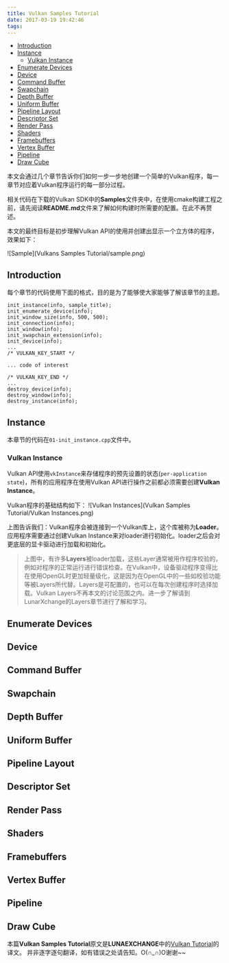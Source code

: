 ```yaml
---
title: Vulkan Samples Tutorial
date: 2017-03-19 19:42:46
tags:
---
```


<!-- TOC -->

- [Introduction](#introduction)
- [Instance](#instance)
    - [Vulkan Instance](#vulkan-instance)
- [Enumerate Devices](#enumerate-devices)
- [Device](#device)
- [Command Buffer](#command-buffer)
- [Swapchain](#swapchain)
- [Depth Buffer](#depth-buffer)
- [Uniform Buffer](#uniform-buffer)
- [Pipeline Layout](#pipeline-layout)
- [Descriptor Set](#descriptor-set)
- [Render Pass](#render-pass)
- [Shaders](#shaders)
- [Framebuffers](#framebuffers)
- [Vertex Buffer](#vertex-buffer)
- [Pipeline](#pipeline)
- [Draw Cube](#draw-cube)

<!-- /TOC -->

本文会通过几个章节告诉你们如何一步一步地创建一个简单的Vulkan程序，每一章节对应着Vulkan程序运行的每一部分过程。

相关代码在下载的Vulkan SDK中的**Samples**文件夹中，在使用cmake构建工程之前，请先阅读**README.md**文件来了解如何构建时所需要的配置。在此不再赘述。

本文的最终目标是初步理解Vulkan API的使用并创建出显示一个立方体的程序，效果如下：

![Sample](Vulkans Samples Tutorial/sample.png)


## Introduction

每个章节的代码使用下面的格式，目的是为了能够使大家能够了解该章节的主题。
```
init_instance(info, sample_title);
init_enumerate_device(info);
init_window_size(info, 500, 500);
init_connection(info);
init_window(info);
init_swapchain_extension(info);
init_device(info);
...
/* VULKAN_KEY_START */

... code of interest

/* VULKAN_KEY_END */
...
destroy_device(info);
destroy_window(info);
destroy_instance(info);
```
## Instance

本章节的代码在`01-init_instance.cpp`文件中。

### Vulkan Instance

Vulkan API使用`vkInstance`来存储程序的预先设置的状态(`per-application state`)，所有的应用程序在使用Vulkan API进行操作之前都必须需要创建**Vulkan Instance**。

Vulkan程序的基础结构如下：
![Vulkan Instances](Vulkan Samples Tutorial/Vulkan Instances.png)

上图告诉我们：Vulkan程序会被连接到一个Vulkan库上，这个库被称为**Loader**。应用程序需要通过创建Vulkan Instance来对loader进行初始化。loader之后会对更底层的显卡驱动进行加载和初始化。

> 上图中，有许多**Layers**被loader加载，这些Layer通常被用作程序校验的，例如对程序的正常运行进行错误检查。在Vulkan中，设备驱动程序变得比在使用OpenGL时更加轻量级化，这是因为在OpenGL中的一些如校验功能等被Layers所代替。Layers是可配置的，也可以在每次创建程序时选择加载。Vulkan Layers不再本文的讨论范围之内。进一步了解请到LunarXchange的Layers章节进行了解和学习。



## Enumerate Devices

## Device

## Command Buffer

## Swapchain

## Depth Buffer

## Uniform Buffer

## Pipeline Layout

## Descriptor Set

## Render Pass

## Shaders

## Framebuffers

## Vertex Buffer

## Pipeline

## Draw Cube












































本篇**Vulkan Samples Tutorial**原文是**LUNAEXCHANGE**中的[Vulkan Tutorial](https://vulkan.lunarg.com/doc/sdk/1.0.42.1/windows/tutorial/html/index.html)的译文。
并非逐字逐句翻译，如有错误之处请告知。O(∩_∩)O谢谢~~


